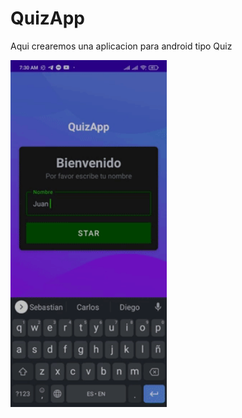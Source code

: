 # QuizApp
Aqui crearemos una aplicacion para android tipo Quiz 

<img align="center" src="https://github.com/JuanSebastian07/QuizApp/blob/main/Screenshots/QuizApp.gif" width="250">


